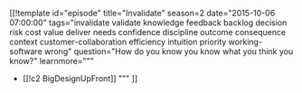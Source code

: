 [[!template id="episode"
title="Invalidate"
season=2
date="2015-10-06 07:00:00"
tags="invalidate validate knowledge feedback backlog decision risk cost value deliver needs confidence discipline outcome consequence context customer-collaboration efficiency intuition priority working-software wrong"
question="How do you know you know what you think you know?"
learnmore="""
- [[!c2 BigDesignUpFront]]
"""
]]

